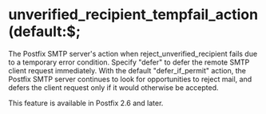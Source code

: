 # unverified_recipient_tempfail_action (default:$; 

 The Postfix SMTP server's action when reject_unverified_recipient
fails due to a temporary error condition. Specify "defer" to defer
the remote SMTP client request immediately. With the default
"defer_if_permit" action, the Postfix SMTP server continues to look
for opportunities to reject mail, and defers the client request
only if it would otherwise be accepted. 

 This feature is available in Postfix 2.6 and later. 


